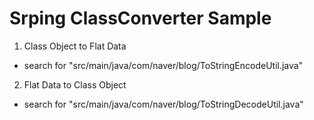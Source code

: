 # Srping ClassConverter Sample

1. Class Object to Flat Data
  - search for "src/main/java/com/naver/blog/ToStringEncodeUtil.java"

2. Flat Data to Class Object
  - search for "src/main/java/com/naver/blog/ToStringDecodeUtil.java"

